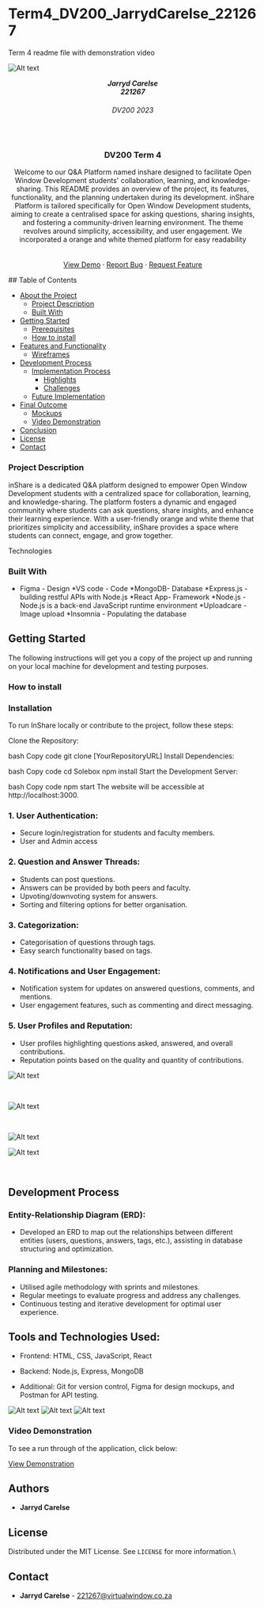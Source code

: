 # Term4_DV200_JarrydCarelse_221267
Term 4 readme file with demonstration video

![Alt text](Untitled.png)
<h5 align="center" style="padding:0;margin:0;">Jarryd Carelse</h5>
<h5 align="center" style="padding:0;margin:0;">221267</h5>
<h6 align="center">DV200 2023</h6>
</br>
<p align="center">

  
  
  <h3 align="center">DV200 Term 4</h3>

  <p align="center">
Welcome to our Q&A Platform named inshare designed to facilitate Open Window Development students' collaboration, learning, and knowledge-sharing. This README provides an overview of the project, its features, functionality, and the planning undertaken during its development. inShare Platform is tailored specifically for Open Window Development students, aiming to create a centralised space for asking questions, sharing insights, and fostering a community-driven learning environment. The theme revolves around simplicity, accessibility, and user engagement. We incorporated a orange and white themed platform for easy readability



 <br>
    
   <br />
   <br />
   <a href="path/to/demonstration/video">View Demo</a>
    ·
    <a href="https://github.com/username/projectname/issues">Report Bug</a>
    ·
    <a href="https://github.com/username/projectname/issues">Request Feature</a>
</p>
<!-- TABLE OF CONTENTS -->
## Table of Contents

* [About the Project](#about-the-project)
  * [Project Description](#project-description)
  * [Built With](#built-with)
* [Getting Started](#getting-started)
  * [Prerequisites](#prerequisites)
  * [How to install](#how-to-install)
* [Features and Functionality](#features-and-functionality)
   * [Wireframes](#wireframes)
* [Development Process](#development-process)
   * [Implementation Process](#implementation-process)
        * [Highlights](#highlights)
        * [Challenges](#challenges)
   * [Future Implementation](#peer-reviews)
* [Final Outcome](#final-outcome)
    * [Mockups](#mockups)
    * [Video Demonstration](#video-demonstration)
* [Conclusion](#conclusion)
* [License](#license)
* [Contact](#contact)


<!--PROJECT DESCRIPTION-->

### Project Description

inShare is a dedicated Q&A platform designed to empower Open Window Development students with a centralized space for collaboration, learning, and knowledge-sharing. The platform fosters a dynamic and engaged community where students can ask questions, share insights, and enhance their learning experience. With a user-friendly orange and white theme that prioritizes simplicity and accessibility, inShare provides a space where students can connect, engage, and grow together.

Technologies

### Built With

* Figma - Design
*VS code - Code
*MongoDB- Database
*Express.js - building restful APIs with Node.js
*React App- Framework
*Node.js - Node.js is a back-end JavaScript runtime environment 
*Uploadcare - Image upload
*Insomnia - Populating the database


<!-- GETTING STARTED -->
<!-- Make sure to add appropriate information about what prerequesite technologies the user would need and also the steps to install your project on their own mashines -->
## Getting Started

The following instructions will get you a copy of the project up and running on your local machine for development and testing purposes.

### How to install

### Installation
To run InShare locally or contribute to the project, follow these steps:

Clone the Repository:

bash
Copy code
git clone [YourRepositoryURL]
Install Dependencies:

bash
Copy code
cd Solebox
npm install
Start the Development Server:

bash
Copy code
npm start
The website will be accessible at http://localhost:3000.

<!-- FEATURES AND FUNCTIONALITY-->

### 1. User Authentication:
- Secure login/registration for students and faculty members.
- User and Admin access

### 2. Question and Answer Threads:
- Students can post questions.
- Answers can be provided by both peers and faculty.
- Upvoting/downvoting system for answers.
- Sorting and filtering options for better organisation.

### 3. Categorization:
- Categorisation of questions through tags.
- Easy search functionality based on tags.

### 4. Notifications and User Engagement:
- Notification system for updates on answered questions, comments, and mentions.
- User engagement features, such as commenting and direct messaging.

### 5. User Profiles and Reputation:
- User profiles highlighting questions asked, answered, and overall contributions.
- Reputation points based on the quality and quantity of contributions.


![Alt text](login.png)

<br>

![Alt text](home.png
)

<br>

![Alt text](post.png
)
<br>

![Alt text](edit.png
)

<br>

## Development Process

### Entity-Relationship Diagram (ERD):
- Developed an ERD to map out the relationships between different entities (users, questions, answers, tags, etc.), assisting in database structuring and optimization.

### Planning and Milestones:
- Utilised agile methodology with sprints and milestones.
- Regular meetings to evaluate progress and address any challenges.
- Continuous testing and iterative development for optimal user experience.

## Tools and Technologies Used:
- Frontend: HTML, CSS, JavaScript, React
- Backend: Node.js, Express, MongoDB
- Additional: Git for version control, Figma for design mockups, and Postman for API testing.

  <!-- Mockups--!>
  
![Alt text](1.png
)
![Alt text](2.png
)
![Alt text](3.png
)
<!-- VIDEO DEMONSTRATION -->
### Video Demonstration

To see a run through of the application, click below:

[View Demonstration](https://drive.google.com/file/d/1zpsajCg-3OjtIjLyPYsV6NHotNh35xoy/view?usp=sharing
)

<!-- AUTHORS -->
## Authors

* **Jarryd Carelse** 

<!-- LICENSE -->
## License

Distributed under the MIT License. See `LICENSE` for more information.\

<!-- LICENSE -->
## Contact

* **Jarryd Carelse** - [221267@virtualwindow.co.za](mailto:email@address)
